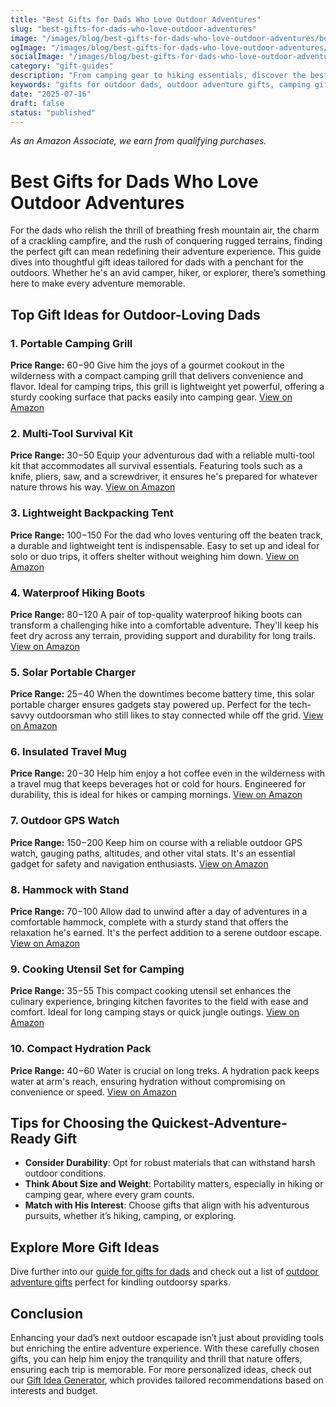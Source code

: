 ```yaml
---
title: "Best Gifts for Dads Who Love Outdoor Adventures"
slug: "best-gifts-for-dads-who-love-outdoor-adventures"
image: "/images/blog/best-gifts-for-dads-who-love-outdoor-adventures/best-gifts-for-dads-who-love-outdoor-adventures-banner.webp"
ogImage: "/images/blog/best-gifts-for-dads-who-love-outdoor-adventures/best-gifts-for-dads-who-love-outdoor-adventures-og.webp"
socialImage: "/images/blog/best-gifts-for-dads-who-love-outdoor-adventures/best-gifts-for-dads-who-love-outdoor-adventures-social.webp"
category: "gift-guides"
description: "From camping gear to hiking essentials, discover the best gifts for outdoor-loving dads that will enhance their adventures!"
keywords: "gifts for outdoor dads, outdoor adventure gifts, camping gifts, hiking gear, dad gifts outdoors, outdoor gear, outdoors gifts, dads, adventure"
date: "2025-07-16"
draft: false
status: "published"
---
```


*As an Amazon Associate, we earn from qualifying purchases.*

# Best Gifts for Dads Who Love Outdoor Adventures

For the dads who relish the thrill of breathing fresh mountain air, the charm of a crackling campfire, and the rush of conquering rugged terrains, finding the perfect gift can mean redefining their adventure experience. This guide dives into thoughtful gift ideas tailored for dads with a penchant for the outdoors. Whether he's an avid camper, hiker, or explorer, there’s something here to make every adventure memorable.

## Top Gift Ideas for Outdoor-Loving Dads

### 1. Portable Camping Grill
**Price Range:** $60-$90
Give him the joys of a gourmet cookout in the wilderness with a compact camping grill that delivers convenience and flavor. Ideal for camping trips, this grill is lightweight yet powerful, offering a sturdy cooking surface that packs easily into camping gear. [View on Amazon](https://www.amazon.com/s?k=portable+camping+grill&tag=bright-gift-20)

### 2. Multi-Tool Survival Kit
**Price Range:** $30-$50
Equip your adventurous dad with a reliable multi-tool kit that accommodates all survival essentials. Featuring tools such as a knife, pliers, saw, and a screwdriver, it ensures he's prepared for whatever nature throws his way. [View on Amazon](https://www.amazon.com/s?k=multi-tool+survival+kit&tag=bright-gift-20)

### 3. Lightweight Backpacking Tent
**Price Range:** $100-$150
For the dad who loves venturing off the beaten track, a durable and lightweight tent is indispensable. Easy to set up and ideal for solo or duo trips, it offers shelter without weighing him down. [View on Amazon](https://www.amazon.com/s?k=lightweight+backpacking+tent&tag=bright-gift-20)

### 4. Waterproof Hiking Boots
**Price Range:** $80-$120
A pair of top-quality waterproof hiking boots can transform a challenging hike into a comfortable adventure. They'll keep his feet dry across any terrain, providing support and durability for long trails. [View on Amazon](https://www.amazon.com/s?k=waterproof+hiking+boots&tag=bright-gift-20)

### 5. Solar Portable Charger
**Price Range:** $25-$40
When the downtimes become battery time, this solar portable charger ensures gadgets stay powered up. Perfect for the tech-savvy outdoorsman who still likes to stay connected while off the grid. [View on Amazon](https://www.amazon.com/s?k=solar+portable+charger&tag=bright-gift-20)

### 6. Insulated Travel Mug
**Price Range:** $20-$30
Help him enjoy a hot coffee even in the wilderness with a travel mug that keeps beverages hot or cold for hours. Engineered for durability, this is ideal for hikes or camping mornings. [View on Amazon](https://www.amazon.com/s?k=insulated+travel+mug&tag=bright-gift-20)

### 7. Outdoor GPS Watch
**Price Range:** $150-$200
Keep him on course with a reliable outdoor GPS watch, gauging paths, altitudes, and other vital stats. It's an essential gadget for safety and navigation enthusiasts. [View on Amazon](https://www.amazon.com/s?k=outdoor+gps+watch&tag=bright-gift-20)

### 8. Hammock with Stand
**Price Range:** $70-$100
Allow dad to unwind after a day of adventures in a comfortable hammock, complete with a sturdy stand that offers the relaxation he's earned. It's the perfect addition to a serene outdoor escape. [View on Amazon](https://www.amazon.com/s?k=hammock+with+stand&tag=bright-gift-20)

### 9. Cooking Utensil Set for Camping
**Price Range:** $35-$55
This compact cooking utensil set enhances the culinary experience, bringing kitchen favorites to the field with ease and comfort. Ideal for long camping stays or quick jungle outings. [View on Amazon](https://www.amazon.com/s?k=cooking+utensil+set+for+camping&tag=bright-gift-20)

### 10. Compact Hydration Pack
**Price Range:** $40-$60
Water is crucial on long treks. A hydration pack keeps water at arm's reach, ensuring hydration without compromising on convenience or speed. [View on Amazon](https://www.amazon.com/s?k=compact+hydration+pack&tag=bright-gift-20)

## Tips for Choosing the Quickest-Adventure-Ready Gift

- **Consider Durability**: Opt for robust materials that can withstand harsh outdoor conditions.
- **Think About Size and Weight**: Portability matters, especially in hiking or camping gear, where every gram counts.
- **Match with His Interest**: Choose gifts that align with his adventurous pursuits, whether it’s hiking, camping, or exploring.

## Explore More Gift Ideas
Dive further into our [guide for gifts for dads](https://bright-gift.com/blog/gifts-for-dads) and check out a list of [outdoor adventure gifts](https://bright-gift.com/blog/outdoor-adventure-gifts) perfect for kindling outdoorsy sparks.

## Conclusion
Enhancing your dad’s next outdoor escapade isn’t just about providing tools but enriching the entire adventure experience. With these carefully chosen gifts, you can help him enjoy the tranquility and thrill that nature offers, ensuring each trip is memorable. For more personalized ideas, check out our [Gift Idea Generator](https://bright-gift.com), which provides tailored recommendations based on interests and budget.
